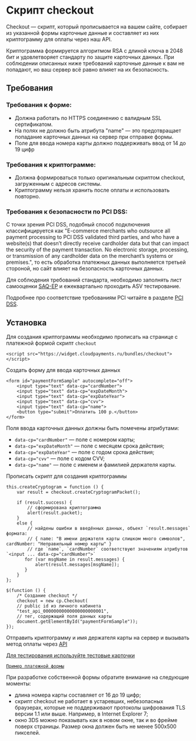 # Скрипт checkout

Checkout — скрипт, который прописывается на вашем сайте, собирает из указанной формы карточные данные и составляет из них криптограмму для оплаты через наш API.

Криптограмма формируется алгоритмом RSA с длиной ключа в 2048 бит и удовлетворяет стандарту по защите карточных данных. При соблюдении описанных ниже требований карточные данные к вам не попадают, но ваш сервер всё равно влияет на их безопасность.

## Требования

### Требования к форме:

* Должна работать по HTTPS соединению с валидным SSL сертификатом.
* На полях не должно быть атрибута "name" — это предотвращает попадание карточных данных на сервер при отправке формы.
* Поле для ввода номера карты должно поддерживать ввод от 14 до 19 цифр

### Требования к криптограмме:

* Должна формироваться только оригинальным скриптом checkout, загруженным с адресов системы.
* Криптограмму нельзя хранить после оплаты и использовать повторно.

### Требования к безопасности по PCI DSS:

С точки зрения PCI DSS, подобный способ подключения классифицируется как "E-commerce merchants who outsource all payment processing to PCI DSS validated third parties, and who have a website(s) that doesn’t directly receive cardholder data but that can impact the security of the payment transaction. No electronic storage, processing, or transmission of any cardholder data on the merchant’s systems or premises.", то есть обработка платежных данных выполняется третьей стороной, но сайт влияет на безопасность карточных данных.

Для соблюдения требований стандарта, необходимо заполнять лист самооценки [SAQ-EP](https://www.pcisecuritystandards.org/documents/SAQ_A-EP_v3.docx) и ежеквартально проходить ASV тестирование.

Подробнее про соответствие требованиям PCI читайте в разделе [PCI DSS](#pci-dss).

## Установка

Для создания криптограммы необходимо прописать на странице с платежной формой скрипт `checkout` 

```shell
<script src="https://widget.cloudpayments.ru/bundles/checkout"></script>
```

Создать форму для ввода карточных данных 

```shell
<form id="paymentFormSample" autocomplete="off">
    <input type="text" data-cp="cardNumber">
    <input type="text" data-cp="expDateMonth">
    <input type="text" data-cp="expDateYear">
    <input type="text" data-cp="cvv">
    <input type="text" data-cp="name">
    <button type="submit">Оплатить 100 р.</button>
</form>
```

Поля ввода карточных данных должны быть помечены атрибутами: 

* `data-cp="cardNumber"` — поле с номером карты;
* `data-cp="expDateMonth"` — поле с месяцем срока действия;
* `data-cp="expDateYear"` — поле с годом срока действия;
* `data-cp="cvv"` — поле с кодом CVV;
* `data-cp="name"` — поле с именем и фамилией держателя карты.

Прописать скрипт для создания криптограммы

```shell
this.createCryptogram = function () {
    var result = checkout.createCryptogramPacket();

    if (result.success) {
        // сформирована криптограмма
        alert(result.packet);
    }
    else {
        // найдены ошибки в введённых данных, объект `result.messages` формата: 
        // { name: "В имени держателя карты слишком много символов", cardNumber: "Неправильный номер карты" }
        // где `name`, `cardNumber` соответствуют значениям атрибутов `<input ... data-cp="cardNumber">`
       for (var msgName in result.messages) {
           alert(result.messages[msgName]);
       }
    }
};
                
$(function () {
    /* Создание checkout */
    checkout = new cp.Checkout(
    // public id из личного кабинета
    "test_api_00000000000000000000001",
    // тег, содержащий поля данных карты
    document.getElementById("paymentFormSample"));
});
```

Отправить криптограмму и имя держателя карты на сервер и вызывать метод оплаты через [API](#api)

<!--Для заполнения формы используйте тестовый номер карты 4925 0000 0000 0087, остальные данные — произвольные.-->

[Для тестирования используйте тестовые карточки](#testirovanie)

[`Пример платежной формы`](https://show.cloudpayments.ru/main)

При разработке собственной формы обратите внимание на следующие моменты:

* длина номера карты составляет от 16 до 19 цифр;
* скрипт checkout не работает в устаревших, небезопасных браузерах, которые не поддерживают протоколы шифрования TLS версии 1.1 или выше. Например, в Internet Explorer 7;
* окно 3DS можно показывать как в новом окне, так и во фрейме поверх страницы. Размер окна должен быть не менее 500х500 пикселей.

